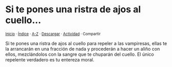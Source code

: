 # Si te pones una ristra de ajos al cuello...
<sup>[Inicio](../../../../index.md) · [Índice](../../../../indices/reflexiones.md) · [A-Z](../../../../indices/alfabetico.md) · <a href="../../../../¶¶¶" download="jucardus-¶¶¶">Descargar</a> · [Actividad](../../../../indices/actividad.md) · Compartir</sup>

Si te pones una ristra de ajos al cuello para repeler a las vampiresas, ellas te la arrancarán en una fracción de nada y procederán a hacer un aliño con ellos, mezclándolos con la sangre que te chuparán del cuello. El único repelente verdadero es tu entereza moral.
